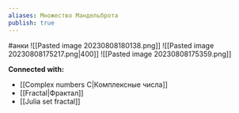 ```yaml
---
aliases: Множество Мандельброта
publish: true
---
```

#анки
![[Pasted image 20230808180138.png]]
![[Pasted image 20230808175217.png|400]]
![[Pasted image 20230808175359.png]]



**Connected with:**
- [[Complex numbers C|Комплексные числа]]
- [[Fractal|Фрактал]]
- [[Julia set fractal]]

